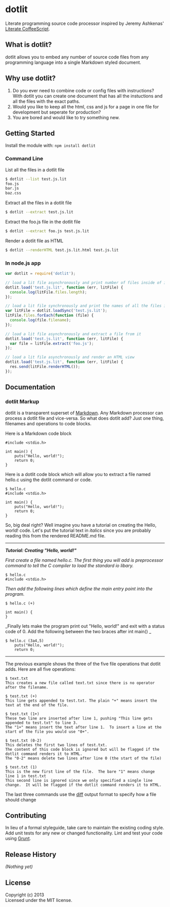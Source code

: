 # dotlit 

Literate programming source code processor inspired by Jeremy Ashkenas' [Literate CoffeeScript](http://coffeescript.org/#literate).

## What is dotlit?
dotlit allows you to embed any number of source code files from any programming language into a single Markdown styled document.

## Why use dotlit?

1. Do you ever need to combine code or config files with instructions?  With dotlit you can create one document that has all the instuctions and all the files with the exact paths.
2. Would you like to keep all the html, css and js for a page in one file for development but seperate for production?
3. You are bored and would like to try something new.

## Getting Started
Install the module with: `npm install dotlit`

### Command Line

List all the files in a dotlit file
```sh
$ dotlit --list test.js.lit 
foo.js
bar.js
baz.css
```

Extract all the files in a dotlit file
```sh
$ dotlit --extract test.js.lit 
```

Extract the foo.js file in the dotlit file
```sh
$ dotlit --extract foo.js test.js.lit 
```

Render a dotlit file as HTML
```sh
$ dotlit --renderHTML test.js.lit.html test.js.lit 
```

### In node.js app
```javascript
var dotlit = require('dotlit');

// load a lit file asynchronously and print number of files inside of it
dotlit.load('test.js.lit', function (err, litFile) {
  console.log(litFile.files.length);
});

// load a lit file synchronously and print the names of all the files inside of it
var litFile = dotlit.loadSync('test.js.lit');
litFile.files.forEach(function (file) {
  console.log(file.filename);
});

// load a lit file asynchronously and extract a file from it
dotlit.load('test.js.lit', function (err, litFile) {
  var file = litFile.extract('foo.js');
});

// load a lit file asynchronously and render an HTML view
dotlit.load('test.js.lit', function (err, litFile) {
  res.send(litFile.renderHTML());
});

```

## Documentation

### dotlit Markup

dotlit is a transparent superset of [Markdown](http://daringfireball.net/projects/markdown/syntax).  Any Markdown processor can process a dotlit file and vice-versa.
So what does dotlit add?  Just one thing, filenames and operations to code blocks.

Here is a Markdown code block

    #include <stdio.h>

    int main() {
        puts("Hello, world!");
        return 0;
    }

Here is a dotlit code block which will allow you to extract a file named hello.c using the dotlit command or code.

    $ hello.c
    #include <stdio.h>

    int main() {
        puts("Hello, world!");
        return 0;
    }

So, big deal right?  Well imagine you have a tutorial on creating the Hello, world! code.  Let's put the tutorial text in _italics_ since you are probably reading this
from the rendered README.md file.

---------------------------------------

_**Tutorial: Creating "Hello, world!"**_
    
_First create a file named hello.c.  The first thing you will add is preprocessor command to tell the C compiler to load the standard io libary._

    $ hello.c
    #include <stdio.h>

_Then add the following lines which define the main entry point into the program._

    $ hello.c (+)

    int main() {
    }

_Finally lets make the program print out "Hello, world!" and exit with a status code of 0.  Add the following between the two braces after int main() _

    $ hello.c (3a4,5)
        puts("Hello, world!");
        return 0;

---------------------------------------

The previous example shows the three of the five file operations that dotlit adds.  Here are all five operations:

    $ text.txt
    This creates a new file called text.txt since there is no operator after the filename.

    $ test.txt (+)
    This line gets appended to test.txt. The plain "+" means insert the text at the end of the file.

    $ test.txt (1+)
    These two line are inserted after line 1, pushing "This line gets appended to test.txt" to line 3.
    The "1+" means insert the text after line 1.  To insert a line at the start of the file you would use "0+".

    $ test.txt (0-2)
    This deletes the first two lines of test.txt.  
    The content of this code block is ignored but will be flagged if the dotlit command renders it to HTML.
    The "0-2" means delete two lines after line 0 (the start of the file)

    $ test.txt (1)
    This is the new first line of the file.  The bare "1" means change line 1 in test.txt
    This second line is ignored since we only specified a single line change.  It will be flagged if the dotlit command renders it to HTML.

The last three commands use the [diff](http://en.wikipedia.org/wiki/Diff) output format to specify how a file should change
    
## Contributing
In lieu of a formal styleguide, take care to maintain the existing coding style. Add unit tests for any new or changed functionality. Lint and test your code using [Grunt](http://gruntjs.com/).

## Release History
_(Nothing yet)_

## License
Copyright (c) 2013   
Licensed under the MIT license.
